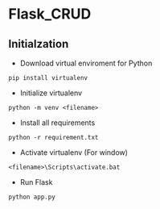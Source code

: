 # Flask_CRUD

## Initialzation
- Download virtual enviroment for Python
``` 
pip install virtualenv 
```
- Initialize virtualenv
```
python -m venv <filename>
```
- Install all requirements
```
python -r requirement.txt
```
- Activate virtualenv (For window)
```
<filename>\Scripts\activate.bat
```
- Run Flask
```
python app.py
```

